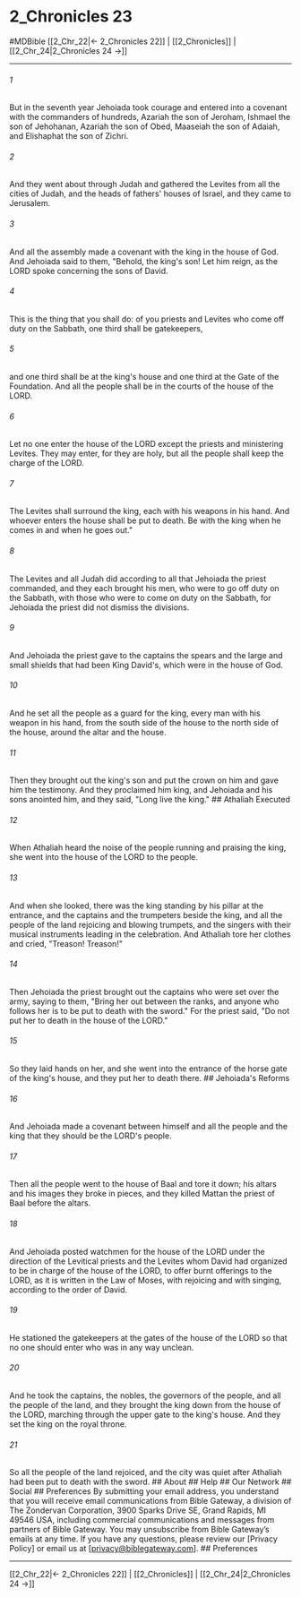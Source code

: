 # 2_Chronicles 23
#MDBible
[[2_Chr_22|← 2_Chronicles 22]] | [[2_Chronicles]] | [[2_Chr_24|2_Chronicles 24 →]]

***






###### 1 


But in the seventh year Jehoiada took courage and entered into a covenant with the commanders of hundreds, Azariah the son of Jeroham, Ishmael the son of Jehohanan, Azariah the son of Obed, Maaseiah the son of Adaiah, and Elishaphat the son of Zichri. 





###### 2 


And they went about through Judah and gathered the Levites from all the cities of Judah, and the heads of fathers' houses of Israel, and they came to Jerusalem. 





###### 3 


And all the assembly made a covenant with the king in the house of God. And Jehoiada said to them, "Behold, the king's son! Let him reign, as the LORD spoke concerning the sons of David. 





###### 4 


This is the thing that you shall do: of you priests and Levites who come off duty on the Sabbath, one third shall be gatekeepers, 





###### 5 


and one third shall be at the king's house and one third at the Gate of the Foundation. And all the people shall be in the courts of the house of the LORD. 





###### 6 


Let no one enter the house of the LORD except the priests and ministering Levites. They may enter, for they are holy, but all the people shall keep the charge of the LORD. 





###### 7 


The Levites shall surround the king, each with his weapons in his hand. And whoever enters the house shall be put to death. Be with the king when he comes in and when he goes out." 





###### 8 


The Levites and all Judah did according to all that Jehoiada the priest commanded, and they each brought his men, who were to go off duty on the Sabbath, with those who were to come on duty on the Sabbath, for Jehoiada the priest did not dismiss the divisions. 





###### 9 


And Jehoiada the priest gave to the captains the spears and the large and small shields that had been King David's, which were in the house of God. 





###### 10 


And he set all the people as a guard for the king, every man with his weapon in his hand, from the south side of the house to the north side of the house, around the altar and the house. 





###### 11 


Then they brought out the king's son and put the crown on him and gave him the testimony. And they proclaimed him king, and Jehoiada and his sons anointed him, and they said, "Long live the king." ## Athaliah Executed 





###### 12 


When Athaliah heard the noise of the people running and praising the king, she went into the house of the LORD to the people. 





###### 13 


And when she looked, there was the king standing by his pillar at the entrance, and the captains and the trumpeters beside the king, and all the people of the land rejoicing and blowing trumpets, and the singers with their musical instruments leading in the celebration. And Athaliah tore her clothes and cried, "Treason! Treason!" 





###### 14 


Then Jehoiada the priest brought out the captains who were set over the army, saying to them, "Bring her out between the ranks, and anyone who follows her is to be put to death with the sword." For the priest said, "Do not put her to death in the house of the LORD." 





###### 15 


So they laid hands on her, and she went into the entrance of the horse gate of the king's house, and they put her to death there. ## Jehoiada's Reforms 





###### 16 


And Jehoiada made a covenant between himself and all the people and the king that they should be the LORD's people. 





###### 17 


Then all the people went to the house of Baal and tore it down; his altars and his images they broke in pieces, and they killed Mattan the priest of Baal before the altars. 





###### 18 


And Jehoiada posted watchmen for the house of the LORD under the direction of the Levitical priests and the Levites whom David had organized to be in charge of the house of the LORD, to offer burnt offerings to the LORD, as it is written in the Law of Moses, with rejoicing and with singing, according to the order of David. 





###### 19 


He stationed the gatekeepers at the gates of the house of the LORD so that no one should enter who was in any way unclean. 





###### 20 


And he took the captains, the nobles, the governors of the people, and all the people of the land, and they brought the king down from the house of the LORD, marching through the upper gate to the king's house. And they set the king on the royal throne. 





###### 21 


So all the people of the land rejoiced, and the city was quiet after Athaliah had been put to death with the sword. ## About ## Help ## Our Network ## Social ## Preferences By submitting your email address, you understand that you will receive email communications from Bible Gateway, a division of The Zondervan Corporation, 3900 Sparks Drive SE, Grand Rapids, MI 49546 USA, including commercial communications and messages from partners of Bible Gateway. You may unsubscribe from Bible Gateway&rsquo;s emails at any time. If you have any questions, please review our [Privacy Policy] or email us at [privacy@biblegateway.com]. ## Preferences

***

[[2_Chr_22|← 2_Chronicles 22]] | [[2_Chronicles]] | [[2_Chr_24|2_Chronicles 24 →]]
